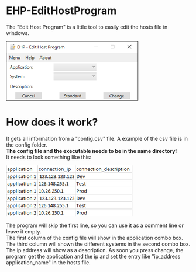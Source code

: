 # EHP-EditHostProgram

The "Edit Host Program" is a little tool to easily edit the hosts file in windows.

![Program](images/ehp.PNG)


# How does it work?

It gets all information from a "config.csv" file. A example of the csv file is in the config folder. <br>
**The config file and the executable needs to be in the same directory!** <br>
It needs to look something like this:

![Configfile](images/config.png)

The program will skip the first line, so you can use it as a comment line or leave it empty. <br>
The first column of the config file will show in the application combo box. The third column will shown the different systems in the second combo box. <br>
The ip address will show as a description. As soon you press change, the program get the application and the ip and set the entry like "ip_address application_name" in the hosts file.
